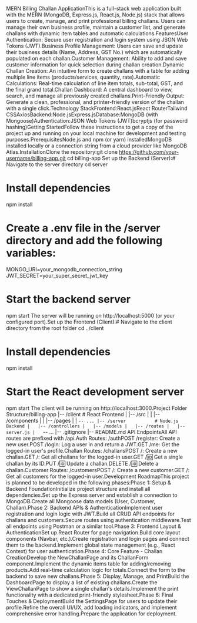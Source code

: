 MERN Billing Challan ApplicationThis is a full-stack web application built with the MERN (MongoDB, Express.js, React.js, Node.js) stack that allows users to create, manage, and print professional billing challans. Users can manage their own business profile, maintain a customer list, and generate challans with dynamic item tables and automatic calculations.FeaturesUser Authentication: Secure user registration and login system using JSON Web Tokens (JWT).Business Profile Management: Users can save and update their business details (Name, Address, GST No.) which are automatically populated on each challan.Customer Management: Ability to add and save customer information for quick selection during challan creation.Dynamic Challan Creation: An intuitive form to create challans with a table for adding multiple line items (products/services, quantity, rate).Automatic Calculations: Real-time calculation of line item totals, sub-total, GST, and the final grand total.Challan Dashboard: A central dashboard to view, search, and manage all previously created challans.Print-Friendly Output: Generate a clean, professional, and printer-friendly version of the challan with a single click.Technology StackFrontend:React.jsReact RouterTailwind CSSAxiosBackend:Node.jsExpress.jsDatabase:MongoDB (with Mongoose)Authentication:JSON Web Tokens (JWT)bcryptjs (for password hashing)Getting StartedFollow these instructions to get a copy of the project up and running on your local machine for development and testing purposes.PrerequisitesNode.js and npm (or yarn) installedMongoDB installed locally or a connection string from a cloud provider like MongoDB Atlas.InstallationClone the repository:git clone https://github.com/your-username/billing-app.git
cd billing-app
Set up the Backend (Server):# Navigate to the server directory
cd server

# Install dependencies
npm install

# Create a .env file in the /server directory and add the following variables:
MONGO_URI=your_mongodb_connection_string
JWT_SECRET=your_super_secret_jwt_key

# Start the backend server
npm start
The server will be running on http://localhost:5000 (or your configured port).Set up the Frontend (Client):# Navigate to the client directory from the root folder
cd ../client

# Install dependencies
npm install

# Start the React development server
npm start
The client will be running on http://localhost:3000.Project Folder Structure/billing-app
|-- /client           # React Frontend
|   |-- /src
|   |   |-- /components
|   |   |-- /pages
|   |   `-- ...
|-- /server           # Node.js Backend
|   |-- /controllers
|   |-- /models
|   |-- /routes
|   |-- server.js
|   `-- ...
|-- .gitignore
|-- README.md
API EndpointsAll API routes are prefixed with /api.Auth Routes: /authPOST /register: Create a new user.POST /login: Log a user in and return a JWT.GET /me: Get the logged-in user's profile.Challan Routes: /challansPOST /: Create a new challan.GET /: Get all challans for the logged-in user.GET /:id: Get a single challan by its ID.PUT /:id: Update a challan.DELETE /:id: Delete a challan.Customer Routes: /customersPOST /: Create a new customer.GET /: Get all customers for the logged-in user.Development RoadmapThis project is planned to be developed in the following phases:Phase 1: Setup & Backend FoundationInitialize project structure and install all dependencies.Set up the Express server and establish a connection to MongoDB.Create all Mongoose data models (User, Customer, Challan).Phase 2: Backend APIs & AuthenticationImplement user registration and login logic with JWT.Build all CRUD API endpoints for challans and customers.Secure routes using authentication middleware.Test all endpoints using Postman or a similar tool.Phase 3: Frontend Layout & AuthenticationSet up React Router for page navigation.Build core layout components (Navbar, etc.).Create registration and login pages and connect them to the backend.Implement global state management (e.g., React Context) for user authentication.Phase 4: Core Feature - Challan CreationDevelop the NewChallanPage and its ChallanForm component.Implement the dynamic items table for adding/removing products.Add real-time calculation logic for totals.Connect the form to the backend to save new challans.Phase 5: Display, Manage, and PrintBuild the DashboardPage to display a list of existing challans.Create the ViewChallanPage to show a single challan's details.Implement the print functionality with a dedicated print-friendly stylesheet.Phase 6: Final Touches & DeploymentBuild the SettingsPage for users to update their profile.Refine the overall UI/UX, add loading indicators, and implement comprehensive error handling.Prepare the application for deployment.
